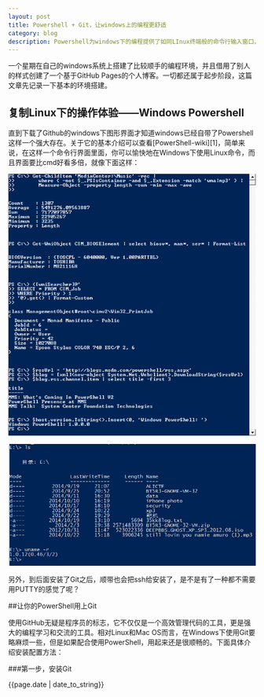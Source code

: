 ```yaml
---
layout: post
title: Powershell + Git，让windows上的编程更舒适
category: blog
description: Powershell为windows下的编程提供了如同LInux终端般的命令行输入窗口，而git则让代码管理更加清晰便捷。
---
```


一个星期在自己的windows系统上搭建了比较顺手的编程环境，并且借用了别人的样式创建了一个基于GitHub Pages的个人博客。一切都还属于起步阶段，这篇文章先记录一下基本的环境搭建。

## 复制Linux下的操作体验——Windows Powershell

直到下载了Github的windows下图形界面才知道windows已经自带了Powershell这样一个强大存在。关于它的基本介绍可以查看[PowerShell-wiki][1]，简单来说，在这样一个命令行界面里面，你可以愉快地在Windows下使用Linux命令，而且界面要比cmd好看多倍，就像下面这样：

![alt text](/images/Windows_PowerShell_1.0_PD.png "PowerShell-wiki")

![alt text](/images/powershell2.jpg "PowerShell-v4.0")

另外，到后面安装了Git之后，顺带也会把ssh给安装了，是不是有了一种都不需要用PUTTY的感觉了呢？

##让你的PowerShell用上Git

使用GitHub无疑是程序员的标志，它不仅仅是一个高效管理代码的工具，更是强大的编程学习和交流的工具。相对Linux和Mac OS而言，在Windows下使用Git要略麻烦一些，但是如果配合使用PowerShell，用起来还是很顺畅的。下面具体介绍安装配置方法：

###第一步，安装Git

{{page.date | date_to_string}}